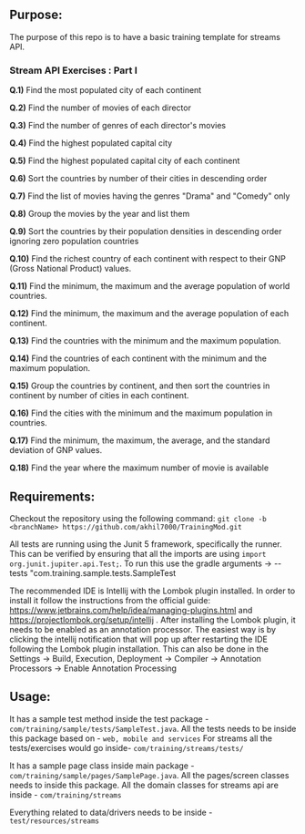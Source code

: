 **Purpose:**
-
The purpose of this repo is to have a basic training template for streams API.

### Stream API Exercises : Part I

**Q.1)** Find the most populated city of each continent

**Q.2)** Find the number of movies of each director

**Q.3)** Find the number of genres of each director's movies

**Q.4)** Find the highest populated capital city

**Q.5)** Find the highest populated capital city of each continent

**Q.6)** Sort the countries by number of their cities in descending order

**Q.7)** Find the list of movies having the genres "Drama" and "Comedy" only

**Q.8)** Group the movies by the year and list them

**Q.9)** Sort the countries by their population densities in descending order ignoring zero population
countries

**Q.10)** Find the richest country of each continent with respect to their GNP (Gross National Product)
values.

**Q.11)** Find the minimum, the maximum and the average population of world countries.

**Q.12)** Find the minimum, the maximum and the average population of each continent.

**Q.13)** Find the countries with the minimum and the maximum population.

**Q.14)** Find the countries of each continent with the minimum and the maximum population.

**Q.15)** Group the countries by continent, and then sort the countries in continent by number of cities
in each continent.

**Q.16)** Find the cities with the minimum and the maximum population in countries.

**Q.17)** Find the minimum, the maximum, the average, and the standard deviation of GNP values.

**Q.18)** Find the year where the maximum number of movie is available

**Requirements:**
-
Checkout the repository using the following command: `git clone -b <branchName> https://github.com/akhil7000/TrainingMod.git`

All tests are running using the Junit 5 framework, specifically the runner. This can be verified by ensuring that all the imports are using `import org.junit.jupiter.api.Test;`. To run this use the gradle arguments -> --tests "com.training.sample.tests.SampleTest

The recommended IDE is Intellij with the Lombok plugin installed. In order to install it follow the instructions from the official guide: https://www.jetbrains.com/help/idea/managing-plugins.html and https://projectlombok.org/setup/intellij .
After installing the Lombok plugin, it needs to be enabled as an annotation processor. The easiest way is by clicking the intellij notification that will pop up after restarting the IDE following the Lombok plugin installation. This can also be done in the Settings -> Build, Execution, Deployment -> Compiler -> Annotation Processors -> Enable Annotation Processing

**Usage:**
-
It has a sample test method inside the test package - `com/training/sample/tests/SampleTest.java`. All the tests needs to be inside this package based on - `web, mobile and services`
For streams all the tests/exercises would go inside- `com/training/streams/tests/`

It has a sample page class inside main package - `com/training/sample/pages/SamplePage.java`. All the pages/screen classes needs to inside this package.
All the domain classes for streams api are inside - `com/training/streams`

Everything related to data/drivers needs to be inside - `test/resources/streams`

